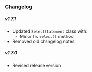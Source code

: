 ### Changelog

##### v1.7.1
+ Updated `SelectStatement` class with:
  - Minor fix `select()` method
+ Removed old changelog notes

##### v1.7.0
+ Revised release version